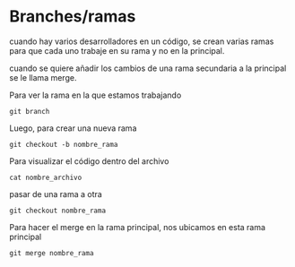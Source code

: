# Branches/ramas

cuando hay varios desarrolladores en un código, se crean varias ramas para que cada uno trabaje en su rama y no en la principal.

cuando se quiere añadir los cambios de una rama secundaria a la principal se le llama merge.

Para ver la rama en la que estamos trabajando

```
git branch
```

Luego, para crear una nueva rama

```
git checkout -b nombre_rama
```

Para visualizar el código dentro del archivo

```
cat nombre_archivo
```

pasar de una rama a otra

```
git checkout nombre_rama
```

Para hacer el merge en la rama principal, nos ubicamos en esta rama principal
 
```
git merge nombre_rama
```